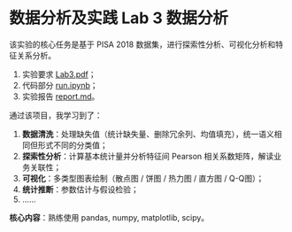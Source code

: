 # **数据分析及实践 Lab 3 数据分析** 

该实验的核心任务是基于 PISA 2018 数据集，进行探索性分析、可视化分析和特征关系分析。

1. 实验要求 [Lab3.pdf](Lab3.pdf)；
2. 代码部分 [run.ipynb](run.ipynb)；
3. 实验报告 [report.md](report.md)。

通过该项目，我学习到了：

1. **数据清洗**：处理缺失值（统计缺失量、删除冗余列、均值填充），统一语义相同但形式不同的分类值；
2. **探索性分析**：计算基本统计量并分析特征间 Pearson 相关系数矩阵，解读业务关联性；
3. **可视化**：多类型图表绘制（散点图 / 饼图 / 热力图 / 直方图 / Q-Q图）；  
4. **统计推断**：参数估计与假设检验；
5. ……

**核心内容**：熟练使用 pandas, numpy, matplotlib, scipy。